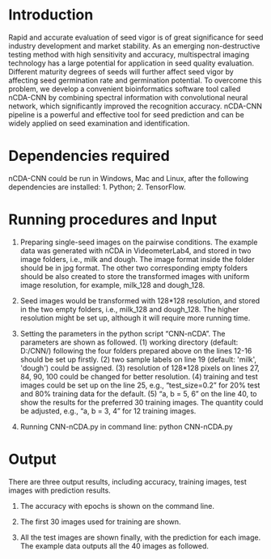 # Introduction
 Rapid and accurate evaluation of seed vigor is of great significance for seed industry development and market stability. As an emerging non-destructive testing method with high sensitivity and accuracy, multispectral imaging technology has a large potential for application in seed quality evaluation. Different maturity degrees of seeds will further affect seed vigor by affecting seed germination rate and germination potential. To overcome this problem, we develop a convenient bioinformatics software tool called nCDA-CNN by combining spectral information with convolutional neural network, which significantly improved the recognition accuracy. nCDA-CNN pipeline is a powerful and effective tool for seed prediction and can be widely applied on seed examination and identification. 
# Dependencies required
 nCDA-CNN could be run in Windows, Mac and Linux, after the following dependencies are installed: 1. Python; 2. TensorFlow. 
# Running procedures and Input 
1. Preparing single-seed images on the pairwise conditions. The example data was generated with nCDA in VideometerLab4, and stored in two image folders, i.e., milk and dough. The image format inside the folder should be in jpg format. The other two corresponding empty folders should be also created to store the transformed images with uniform image resolution, for example, milk_128 and dough_128.
  
2. Seed images would be transformed with 128*128 resolution, and stored in the two empty folders, i.e., milk_128 and dough_128. The higher resolution might be set up, although it will require more running time.
  
3. Setting the parameters in the python script “CNN-nCDA”. The parameters are shown as followed.
(1) working directory (default: D:/CNN/) following the four folders prepared above on the lines 12-16 should be set up firstly. 
(2) two sample labels on line 19 (default: 'milk', 'dough') could be assigned. 
(3) resolution of 128*128 pixels on lines 27, 84, 90, 100 could be changed for better resolution. 
(4) training and test images could be set up on the line 25, e.g., “test_size=0.2” for 20% test and 80% training data for the default. 
(5) “a, b = 5, 6” on the line 40, to show the results for the preferred 30 training images. The quantity could be adjusted, e.g., “a, b = 3, 4” for 12 training images. 

4. Running CNN-nCDA.py in command line: python CNN-nCDA.py
# Output
There are three output results, including accuracy, training images, test images with prediction results. 
1. The accuracy with epochs is shown on the command line.  


2. The first 30 images used for training are shown. 
 

3. All the test images are shown finally, with the prediction for each image. The example data outputs all the 40 images as followed. 

 
